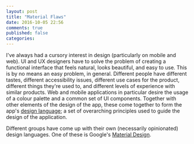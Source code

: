 ```yaml
---
layout: post
title: "Material Flaws"
date: 2016-10-05 22:56
comments: true
published: false
categories:
---
```


I've always had a cursory interest in design (particularly on mobile and web). UI and UX designers have to solve the problem of creating a functional interface that feels natural, looks beautiful, and easy to use. This is by no means an easy problem, in general. Different people have different tastes, different accessibility issues, different use cases for the product, different things they're used to, and different levels of experience with similar products. Web and mobile applications in particular desire the usage of a colour palette and a common set of UI components. Together with other elements of the design of the app, these come together to form the app's [design language](https://en.wikipedia.org/wiki/Design_language); a set of overarching principles used to guide the design of the application.

Different groups have come up with their own (necessarily opinionated) design languages. One of these is Google's [Material Design](https://material.google.com/).

